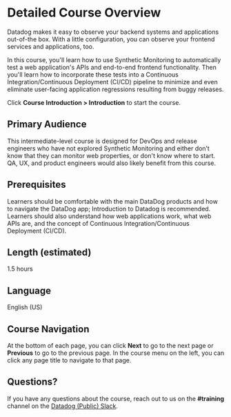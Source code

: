 Detailed Course Overview
===
Datadog makes it easy to observe your backend systems and applications out-of-the box. With a little configuration, you can observe your frontend services and applications, too.

In this course, you'll learn how to use Synthetic Monitoring to automatically test a web application's APIs and end-to-end frontend functionality. Then you'll learn how to incorporate these tests into a Continuous Integration/Continuous Deployment (CI/CD) pipeline to minimize and even eliminate user-facing application regressions resulting from buggy releases.

Click **Course Introduction  >  Introduction** to start the course.

Primary Audience
---
This intermediate-level course is designed for DevOps and release engineers who have not explored Synthetic Monitoring and either don’t know that they can monitor web properties, or don't know where to start. QA, UX, and product engineers would also likely benefit from this course.

Prerequisites
---
Learners should be comfortable with the main DataDog products and how to navigate the DataDog app; Introduction to Datadog is recommended. Learners should also understand how web applications work, what web APIs are, and the concept of Continuous Integration/Continuous Deployment (CI/CD).

Length (estimated)
---
1.5 hours

Language
---
English (US)

Course Navigation
---
At the bottom of each page, you can click **Next** to go to the next page or **Previous** to go to the previous page. In the course menu on the left, you can click any page title to navigate to that page. 

Questions?
---
If you have any questions about the course, reach out to us on the **#training** channel on the [Datadog (Public) Slack](https://chat.datadoghq.com/).